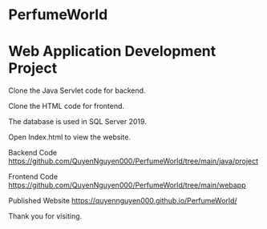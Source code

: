 # PerfumeWorld
# Web Application Development Project
Clone the Java Servlet code for backend.

Clone the HTML code for frontend.

The database is used in SQL Server 2019.

Open Index.html to view the website.



Backend Code https://github.com/QuyenNguyen000/PerfumeWorld/tree/main/java/project

Frontend Code https://github.com/QuyenNguyen000/PerfumeWorld/tree/main/webapp

Published Website https://quyennguyen000.github.io/PerfumeWorld/

Thank you for visiting.
